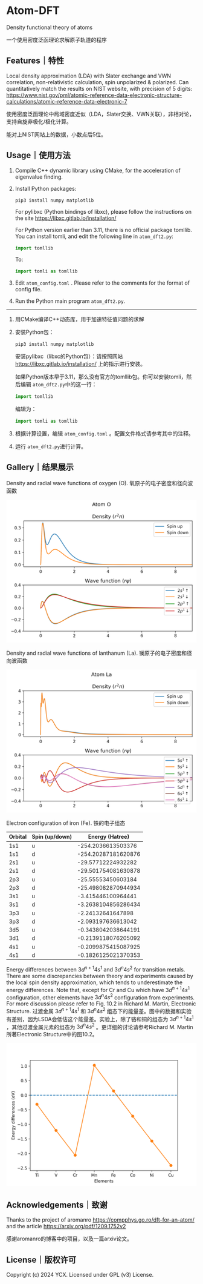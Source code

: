 # Atom-DFT

Density functional theory of atoms

一个使用密度泛函理论求解原子轨道的程序

## Features｜特性

Local density approximation (LDA) with Slater exchange and VWN correlation, non-relativistic calculation, spin unpolarized & polarized.
Can quantitatively match the results on NIST website, with precision of 5 digits: https://www.nist.gov/pml/atomic-reference-data-electronic-structure-calculations/atomic-reference-data-electronic-7

使用密度泛函理论中局域密度近似（LDA，Slater交换、VWN关联），非相对论，支持自旋非极化/极化计算。

能对上NIST网站上的数据，小数点后5位。

## Usage｜使用方法

1. Compile C++ dynamic library using CMake, for the acceleration of eigenvalue finding.

2. Install Python packages:

   ```
   pip3 install numpy matplotlib 
   ```

   For pylibxc (Python bindings of libxc), please follow the instructions on the site https://libxc.gitlab.io/installation/

   For Python version earlier than 3.11, there is no official package tomllib. You can install tomli, and edit the following line in `atom_dft2.py`:

   ```python
   import tomllib
   ```

   To:

   ```python
   import tomli as tomllib
   ```

3. Edit `atom_config.toml` . Please refer to the comments for the format of config file.

4. Run the Python main program `atom_dft2.py`.

---

1. 用CMake编译C++动态库，用于加速特征值问题的求解

2. 安装Python包：

   ```
   pip3 install numpy matplotlib
   ```

   安装pylibxc（libxc的Python包）：请按照网站 https://libxc.gitlab.io/installation/ 上的指示进行安装。

   如果Python版本早于3.11，那么没有官方的tomllib包。你可以安装tomli，然后编辑 `atom_dft2.py`中的这一行：

   ```python
   import tomllib
   ```

   编辑为：

   ```python
   import tomli as tomllib
   ```

3. 根据计算设置，编辑 `atom_config.toml` 。配置文件格式请参考其中的注释。

4. 运行 `atom_dft2.py`进行计算。

## Gallery｜结果展示

Density and radial wave functions of oxygen (O). 氧原子的电子密度和径向波函数

![O element](figs/O.png)

Density and radial wave functions of lanthanum (La). 镧原子的电子密度和径向波函数

![La element](figs/La.png)

Electron configuration of iron (Fe). 铁的电子组态

|Orbital|Spin (up/down)|Energy (Hatree)|
|-------|--------------|---------------|
|1s1| u| -254.2036613503376|
|1s1| d| -254.20287181620876|
|2s1| u| -29.57712224932282|
|2s1| d| -29.501754081630878|
|2p3| u| -25.55553450603184|
|2p3| d| -25.498082870944934|
|3s1| u| -3.415446100964441|
|3s1| d| -3.2638104856286434|
|3p3| u| -2.24132641647898|
|3p3| d| -2.093197636613042|
|3d5| u| -0.3438042038644191|
|3d1| d| -0.2139118076205092|
|4s1| u| -0.2099875415087925|
|4s1| d| -0.1826125021370353|

Energy differences between $3d^{n+1}4s^1$ and $3d^n4s^2$ for transition metals. There are some discrepancies between theory and experiments caused by the local spin density approximation, which tends to underestimate the energy differences. Note that, except for Cr and Cu which have $3d^{n+1}4s^1$ configuration, other elements have $3d^n4s^2$ configuration from experiments. For more discussion please refer to Fig. 10.2 in Richard M. Martin, Electronic Structure. 过渡金属 $3d^{n+1}4s^1$ 和 $3d^n4s^2$ 组态下的能量差。图中的数据和实验有差别，因为LSDA会低估这个能量差。实验上，除了铬和铜的组态为 $3d^{n+1}4s^1$ ，其他过渡金属元素的组态为 $3d^n4s^2$ 。更详细的讨论请参考Richard M. Martin所著Electronic Structure中的图10.2。

![transition elements](figs/transition-metal.png)

## Acknowledgements｜致谢

Thanks to the project of aromanro https://compphys.go.ro/dft-for-an-atom/
and the article https://arxiv.org/pdf/1209.1752v2

感谢aromanro的博客中的项目，以及一篇arxiv论文。

## License｜版权许可

Copyright (c) 2024 YCX. Licensed under GPL (v3) License.

